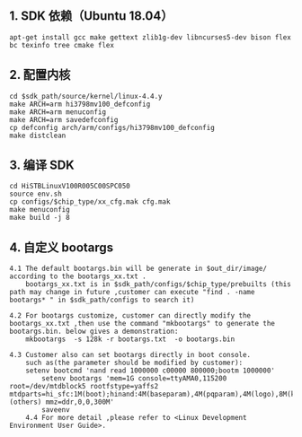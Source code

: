 ## 1. SDK 依赖（Ubuntu 18.04）
	apt-get install gcc make gettext zlib1g-dev libncurses5-dev bison flex bc texinfo tree cmake flex

## 2. 配置内核
	cd $sdk_path/source/kernel/linux-4.4.y
	make ARCH=arm hi3798mv100_defconfig
	make ARCH=arm menuconfig
	make ARCH=arm savedefconfig
	cp defconfig arch/arm/configs/hi3798mv100_defconfig
	make distclean

## 3. 编译 SDK
	cd HiSTBLinuxV100R005C00SPC050
	source env.sh
	cp configs/$chip_type/xx_cfg.mak cfg.mak
 	make menuconfig
	make build -j 8

## 4. 自定义 bootargs

	4.1 The default bootargs.bin will be generate in $out_dir/image/ according to the bootargs_xx.txt .
	    bootargs_xx.txt is in $sdk_path/configs/$chip_type/prebuilts (this path may change in future ,customer can execute "find . -name bootargs* " in $sdk_path/configs to search it) 
	    
	4.2 For bootargs customize, customer can directly modify the bootargs_xx.txt ,then use the command "mkbootargs" to generate the bootargs.bin. below gives a demonstration:
	    mkbootargs  -s 128k -r bootargs.txt  -o bootargs.bin
	    
	4.3 Customer also can set bootargs directly in boot console. 
	    such as(the parameter should be modified by customer):
	    setenv bootcmd 'nand read 1000000 c00000 800000;bootm 1000000'
      	    setenv bootargs 'mem=1G console=ttyAMA0,115200 root=/dev/mtdblock5 rootfstype=yaffs2 mtdparts=hi_sfc:1M(boot);hinand:4M(baseparam),4M(pqparam),4M(logo),8M(kernel),96M(rootfs),-(others) mmz=ddr,0,0,300M'
      	    saveenv
      	4.4 For more detail ,please refer to <Linux Development Environment User Guide>.
